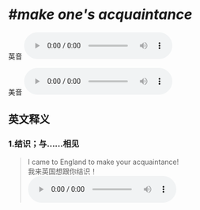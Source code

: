 # ***\#make one's acquaintance*** 
英音
<audio src="./media/make one's acquaintance1.aac" controls="controls"></audio>

美音
<audio src="./media/make one's acquaintance2.aac" controls="controls"></audio>



  

英文释义
---
### 1.**结识；与……相见**  

 > I came to England to make your acquaintance!  
 > 我来英国想跟你结识！    
<audio src="./media/1-acquaintance.aac" controls="controls"></audio>


